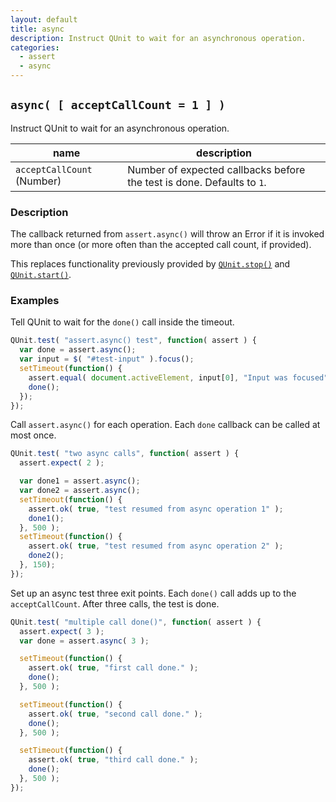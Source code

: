 ```yaml
---
layout: default
title: async
description: Instruct QUnit to wait for an asynchronous operation.
categories:
  - assert
  - async
---
```


## `async( [ acceptCallCount = 1 ] )`

Instruct QUnit to wait for an asynchronous operation.

| name | description |
|------|-------------|
| `acceptCallCount` (Number) | Number of expected callbacks before the test is done. Defaults to `1`. |

### Description

The callback returned from `assert.async()` will throw an Error if it is invoked more than once (or more often than the accepted call count, if provided).

This replaces functionality previously provided by [`QUnit.stop()`](/QUnit/stop) and [`QUnit.start()`](/QUnit/start).

### Examples

Tell QUnit to wait for the `done()` call inside the timeout.

```js
QUnit.test( "assert.async() test", function( assert ) {
  var done = assert.async();
  var input = $( "#test-input" ).focus();
  setTimeout(function() {
    assert.equal( document.activeElement, input[0], "Input was focused" );
    done();
  });
});
```

Call `assert.async()` for each operation. Each `done` callback can be called at most once.

```js
QUnit.test( "two async calls", function( assert ) {
  assert.expect( 2 );

  var done1 = assert.async();
  var done2 = assert.async();
  setTimeout(function() {
    assert.ok( true, "test resumed from async operation 1" );
    done1();
  }, 500 );
  setTimeout(function() {
    assert.ok( true, "test resumed from async operation 2" );
    done2();
  }, 150);
});
```

Set up an async test three exit points. Each `done()` call adds up to the `acceptCallCount`. After three calls, the test is done.

```js
QUnit.test( "multiple call done()", function( assert ) {
  assert.expect( 3 );
  var done = assert.async( 3 );

  setTimeout(function() {
    assert.ok( true, "first call done." );
    done();
  }, 500 );

  setTimeout(function() {
    assert.ok( true, "second call done." );
    done();
  }, 500 );

  setTimeout(function() {
    assert.ok( true, "third call done." );
    done();
  }, 500 );
});
```
